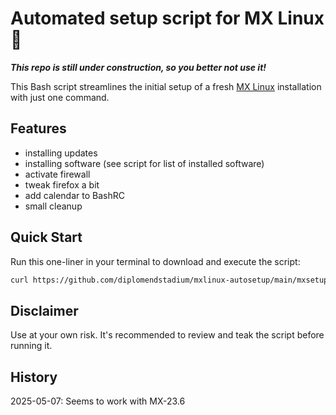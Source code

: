 # Automated setup script for MX Linux 🐧

***This repo is still under construction, so you better not use it!***

This Bash script streamlines the initial setup of a fresh [MX Linux](https://mxlinux.org) installation with just one command.

## Features

- installing updates
- installing software (see script for list of installed software)
- activate firewall
- tweak firefox a bit
- add calendar to BashRC
- small cleanup

## Quick Start

Run this one-liner in your terminal to download and execute the script:

```bash
curl https://github.com/diplomendstadium/mxlinux-autosetup/main/mxsetup.sh | sudo bash
```

## Disclaimer

Use at your own risk. It's recommended to review and teak the script before running it.

## History

2025-05-07: Seems to work with MX-23.6
